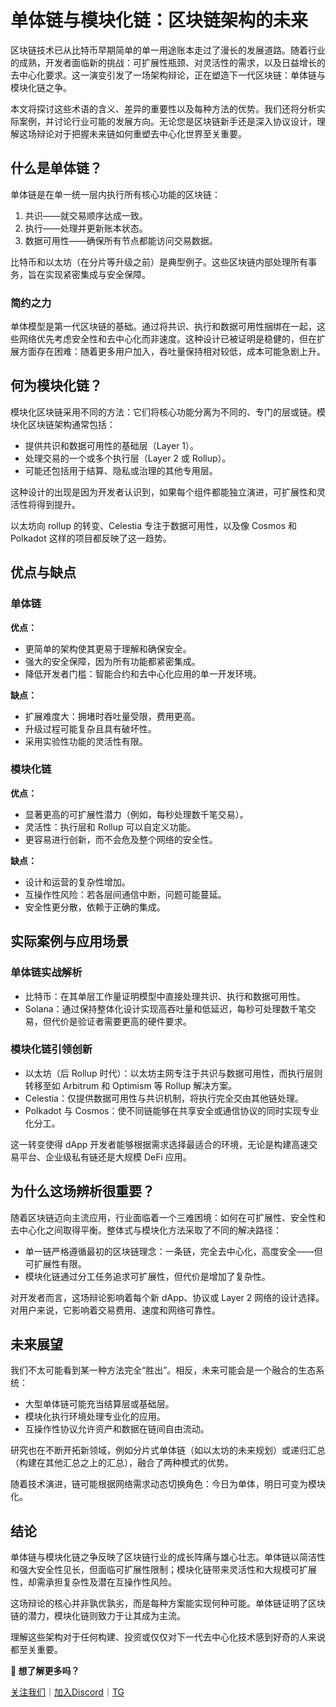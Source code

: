 # 单体链与模块化链：区块链架构的未来

区块链技术已从比特币早期简单的单一用途账本走过了漫长的发展道路。随着行业的成熟，开发者面临新的挑战：可扩展性瓶颈、对灵活性的需求，以及日益增长的去中心化要求。这一演变引发了一场架构辩论，正在塑造下一代区块链：单体链与模块化链之争。

本文将探讨这些术语的含义、差异的重要性以及每种方法的优势。我们还将分析实际案例，并讨论行业可能的发展方向。无论您是区块链新手还是深入协议设计，理解这场辩论对于把握未来链如何重塑去中心化世界至关重要。

## **什么是单体链？**

单体链是在单一统一层内执行所有核心功能的区块链：

1. 共识——就交易顺序达成一致。
2. 执行——处理并更新账本状态。
3. 数据可用性——确保所有节点都能访问交易数据。

比特币和以太坊（在分片等升级之前）是典型例子。这些区块链内部处理所有事务，旨在实现紧密集成与安全保障。

### **简约之力**

单体模型是第一代区块链的基础。通过将共识、执行和数据可用性捆绑在一起，这些网络优先考虑安全性和去中心化而非速度。这种设计已被证明是稳健的，但在扩展方面存在困难：随着更多用户加入，吞吐量保持相对较低，成本可能急剧上升。

## **何为模块化链？**

模块化区块链采用不同的方法：它们将核心功能分离为不同的、专门的层或链。模块化区块链架构通常包括：

- 提供共识和数据可用性的基础层（Layer 1）。
- 处理交易的一个或多个执行层（Layer 2 或 Rollup）。
- 可能还包括用于结算、隐私或治理的其他专用层。

这种设计的出现是因为开发者认识到，如果每个组件都能独立演进，可扩展性和灵活性将得到提升。

以太坊向 rollup 的转变、Celestia 专注于数据可用性，以及像 Cosmos 和 Polkadot 这样的项目都反映了这一趋势。

## **优点与缺点**

### **单体链**

**优点：**

- 更简单的架构使其更易于理解和确保安全。
- 强大的安全保障，因为所有功能都紧密集成。
- 降低开发者门槛：智能合约和去中心化应用的单一开发环境。

**缺点：**

- 扩展难度大：拥堵时吞吐量受限，费用更高。
- 升级过程可能复杂且具有破坏性。
- 采用实验性功能的灵活性有限。

### **模块化链**

**优点：**

- 显著更高的可扩展性潜力（例如，每秒处理数千笔交易）。
- 灵活性：执行层和 Rollup 可以自定义功能。
- 更容易进行创新，而不会危及整个网络的安全性。

**缺点：**

- 设计和运营的复杂性增加。
- 互操作性风险：若各层间通信中断，问题可能蔓延。
- 安全性更分散，依赖于正确的集成。

## **实际案例与应用场景**

### **单体链实战解析**

- 比特币：在其单层工作量证明模型中直接处理共识、执行和数据可用性。
- Solana：通过保持整体化设计实现高吞吐量和低延迟，每秒可处理数千笔交易，但代价是验证者需要更高的硬件要求。

### **模块化链引领创新**

- 以太坊（后 Rollup 时代）：以太坊主网专注于共识与数据可用性，而执行层则转移至如 Arbitrum 和 Optimism 等 Rollup 解决方案。
- Celestia：仅提供数据可用性与共识机制，将执行完全交由其他链处理。
- Polkadot 与 Cosmos：使不同链能够在共享安全或通信协议的同时实现专业化分工。

这一转变使得 dApp 开发者能够根据需求选择最适合的环境，无论是构建高速交易平台、企业级私有链还是大规模 DeFi 应用。

## **为什么这场辨析很重要？**

随着区块链迈向主流应用，行业面临着一个三难困境：如何在可扩展性、安全性和去中心化之间取得平衡。整体式与模块化方法采取了不同的解决路径：

- 单一链严格遵循最初的区块链理念：一条链，完全去中心化，高度安全——但可扩展性有限。
- 模块化链通过分工任务追求可扩展性，但代价是增加了复杂性。

对开发者而言，这场辩论影响着每个新 dApp、协议或 Layer 2 网络的设计选择。对用户来说，它影响着交易费用、速度和网络可靠性。

## **未来展望**

我们不太可能看到某一种方法完全“胜出”。相反，未来可能会是一个融合的生态系统：

- 大型单体链可能充当结算层或基础层。
- 模块化执行环境处理专业化的应用。
- 互操作性协议允许资产和数据在链间自由流动。

研究也在不断开拓新领域，例如分片式单体链（如以太坊的未来规划）或递归汇总（构建在其他汇总之上的汇总），融合了两种模式的优势。

随着技术演进，链可能根据网络需求动态切换角色：今日为单体，明日可变为模块化。

## **结论**

单体链与模块化链之争反映了区块链行业的成长阵痛与雄心壮志。单体链以简洁性和强大安全性见长，但面临可扩展性限制；模块化链带来灵活性和大规模可扩展性，却需承担复杂性及潜在互操作性风险。

这场辩论的核心并非孰优孰劣，而是每种方案能实现何种可能。单体链证明了区块链的潜力，模块化链则致力于让其成为主流。

理解这些架构对于任何构建、投资或仅仅对下一代去中心化技术感到好奇的人来说都至关重要。

**📄 想了解更多吗？**

[关注我们](https://x.com/altiuslabs)｜[加入Discord](https://discord.com/invite/altiuslabs)｜[TG](https://t.me/altiuslabs)